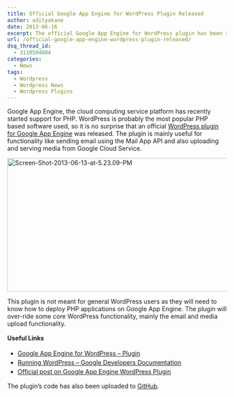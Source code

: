 ```yaml
---
title: Official Google App Engine for WordPress Plugin Released
author: adityakane
date: 2013-06-16
excerpt: The official Google App Engine for WordPress plugin has been released. The plugin will override core WordPress functionality for email and uploading media. The plugin code is also available on Git.
url: /official-google-app-engine-wordpress-plugin-released/
dsq_thread_id:
  - 3110504804
categories:
  - News
tags:
  - Wordpress
  - Wordpress News
  - Wordpress Plugins
---
```

Google App Engine, the cloud computing service platform has recently started support for PHP. WordPress is probably the most popular PHP based software used, so it is no surprise that an official <a href="http://wordpress.org/plugins/google-app-engine/" onclick="_gaq.push(['_trackEvent', 'outbound-article', 'http://wordpress.org/plugins/google-app-engine/', 'WordPress plugin for Google App Engine']);" >WordPress plugin for Google App Engine</a> was released. The plugin is mainly useful for functionality like sending email using the Mail App API and also uploading and serving media from Google Cloud Service.

[<img class="aligncenter size-medium wp-image-75687" alt="Screen-Shot-2013-06-13-at-5.23.09-PM" src="http://cdn.devilsworkshop.org/files/2013/06/Screen-Shot-2013-06-13-at-5.23.09-PM-600x306.png" width="600" height="306" />][1]

This plugin is not meant for general WordPress users as they will need to know how to deploy PHP applications on Google App Engine. The plugin will over-ride some core WordPress functionality, mainly the email and media upload functionality.

**<span style="font-size: 14px; line-height: 1.5;">Useful Links</span>**

  * <a href="http://wordpress.org/plugins/google-app-engine/" onclick="_gaq.push(['_trackEvent', 'outbound-article', 'http://wordpress.org/plugins/google-app-engine/', 'Google App Engine for WordPress &#8211; Plugin']);" style="font-size: 14px; line-height: 1.5;">Google App Engine for WordPress &#8211; Plugin</a>
  * <a href="https://developers.google.com/appengine/articles/wordpress" onclick="_gaq.push(['_trackEvent', 'outbound-article', 'https://developers.google.com/appengine/articles/wordpress', 'Running WordPress &#8211; Google Developers Documentation']);" ><span style="font-size: 14px; line-height: 1.5;">Running WordPress &#8211; Google Developers Documentation</span></a>
  * <a href="https://gaeforphp-blog.appspot.com/2013/06/14/announcing-the-google-app-engine-wordpress-plugin/" onclick="_gaq.push(['_trackEvent', 'outbound-article', 'https://gaeforphp-blog.appspot.com/2013/06/14/announcing-the-google-app-engine-wordpress-plugin/', 'Official post on Google App Engine WordPress Plugin']);" ><span style="font-size: 14px; line-height: 1.5;">Official post on Google App Engine WordPress Plugin</span></a>

The plugin&#8217;s code has also been uploaded to <a href="https://github.com/GoogleCloudPlatform/appengine-wordpress-plugin" onclick="_gaq.push(['_trackEvent', 'outbound-article', 'https://github.com/GoogleCloudPlatform/appengine-wordpress-plugin', 'GitHub']);" >GitHub</a>.

 [1]: http://cdn.devilsworkshop.org/files/2013/06/Screen-Shot-2013-06-13-at-5.23.09-PM.png
